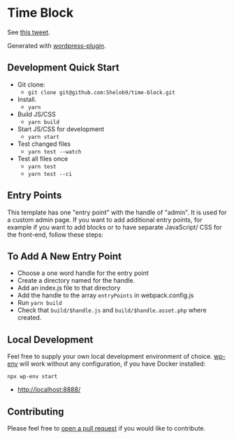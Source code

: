 # Time Block

See [this tweet](https://twitter.com/Josh412/status/1368225886613471233).

Generated with [wordpress-plugin](https://shelob9.github.io/wordpress-plugin/#basic).

## Development Quick Start

- Git clone:
    - `git clone git@github.com:Shelob9/time-block.git`
- Install.
    - `yarn`
- Build JS/CSS
    - `yarn build`
- Start JS/CSS for development 
    - `yarn start`
- Test changed files
    - `yarn test --watch`
- Test all files once
    - `yarn test`
    - `yarn test --ci`

## Entry Points

This template has one "entry point" with the handle of  "admin". It is used for a custom admin page. If you want to add additional entry points, for example if you want to add blocks or to have separate JavaScript/ CSS for the front-end, follow these steps:

## To Add A New Entry Point

- Choose a one word handle for the entry point
- Create a directory named for the handle.
- Add an index.js file to that directory
- Add the handle to the array `entryPoints` in webpack.config.js
- Run `yarn build`
- Check that `build/$handle.js` and `build/$handle.asset.php` where created.

## Local Development

Feel free to supply your own local development environment of choice. [wp-env](https://developer.wordpress.org/block-editor/packages/packages-env/) will work without any configuration, if you have Docker installed:

```vue
npx wp-env start
```

- [http://localhost:8888/](http://localhost:8888/)

## Contributing

Please feel free to [open a pull request](https://github.com/Shelob9/time-block/pulls) if you would like to contribute.